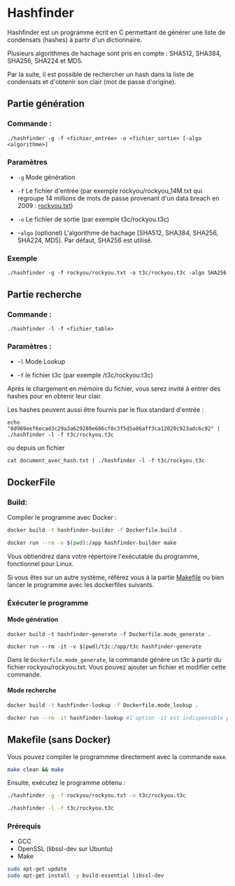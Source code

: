 # Hashfinder
Hashfinder est un programme écrit en C permettant de générer une liste de condensats (hashes) à partir d'un dictionnaire.

Plusieurs algorithmes de hachage sont pris en compte : SHA512, SHA384, SHA256, SHA224 et MD5.

Par la suite, il est possible de rechercher un hash dans la liste de condensats et d'obtenir son clair (mot de passe d'origine).
## Partie génération
### Commande : 
`./hashfinder -g -f <fichier_entrée> -o <fichier_sortie> [-algo <algorithme>]`

### Paramètres
 - `-g` Mode génération 

 - `-f` Le fichier d'entrée (par exemple rockyou/rockyou_14M.txt qui regroupe 14 millions de mots de passe provenant d'un data breach en 2009 : [rockyou.txt](https://github.com/RykerWilder/rockyou.txt))


 - `-o` Le fichier de sortie (par exemple t3c/rockyou.t3c)

- -`algo` (optionel) L'algorithme de hachage [SHA512, SHA384, SHA256, SHA224, MD5]. Par défaut, SHA256 est utilisé.

### Exemple
`./hashfinder -g -f rockyou/rockyou.txt -o t3c/rockyou.t3c -algo SHA256`

## Partie recherche 
### Commande :
`./hashfinder -l -f <fichier_table>`
### Paramètres :
- -`l` Mode Lookup

- -`f` le fichier t3c (par exemple /t3c/rockyou.t3c)


Après le chargement en mémoire du fichier, vous serez invité à entrer des hashes pour en obtenir leur clair.

Les hashes peuvent aussi être fournis par le flux standard d'entrée : 

`echo "8d969eef6ecad3c29a3a629280e686cf0c3f5d5a86aff3ca12020c923adc6c92" | ./hashfinder -l -f t3c/rockyou.t3c`

ou depuis un fichier

`cat document_avec_hash.txt | ./hashfinder -l -f t3c/rockyou.t3c`

## DockerFile
### Build:
Compiler le programme avec Docker :

``` bash
docker build -t hashfinder-builder -f Dockerfile.build .

docker run --rm -v $(pwd):/app hashfinder-builder make
```

Vous obtiendrez dans votre répertoire l'exécutable du programme, fonctionnel pour Linux.

Si vous êtes sur un autre système, référez vous à la partie [Makefile](#Makefile-(sans-docker)) ou bien lancer le programme avec les dockerfiles suivants.

### Éxécuter le programme
#### Mode génération
````
docker build -t hashfinder-generate -f Dockerfile.mode_generate .

docker run --rm -it -v $(pwd)/t3c:/app/t3c hashfinder-generate

````


Dans le `Dockerfile.mode_generate`, la commande génère un t3c à partir du fichier rockyou/rockyou.txt. Vous pouvez ajouter un fichier et modifier cette commande.

#### Mode recherche
``` bash
docker build -t hashfinder-lookup -f Dockerfile.mode_lookup .

docker run --rm -it hashfinder-lookup #l'option -it est indispensable pour intéragir avec le programme
```

## Makefile (sans Docker)
Vous pouvez compiler le programmme directement avec la commande `make`.

```bash 
make clean && make
```

Ensuite, exécutez le programme obtenu :
```bash 
./hashfinder -g -f rockyou/rockyou.txt -o t3c/rockyou.t3c

./hashfinder -l -f t3c/rockyou.t3c
```
### Prérequis
- GCC
- OpenSSL (libssl-dev sur Ubuntu)
- Make

``` bash 
sudo apt-get update
sudo apt-get install -y build-essential libssl-dev
```

